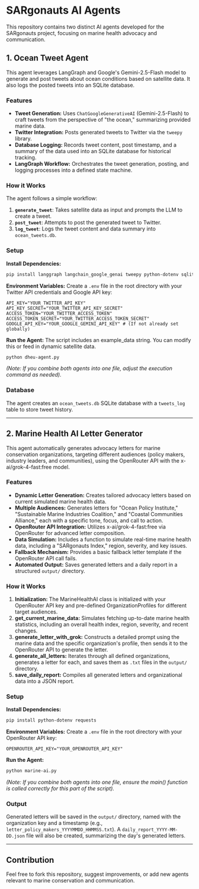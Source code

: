 # SARgonauts AI Agents

This repository contains two distinct AI agents developed for the SARgonauts project, focusing on marine health advocacy and communication.

## 1. Ocean Tweet Agent

This agent leverages LangGraph and Google's Gemini-2.5-Flash model to generate and post tweets about ocean conditions based on satellite data. It also logs the posted tweets into an SQLite database.

### Features

- **Tweet Generation:** Uses `ChatGoogleGenerativeAI` (Gemini-2.5-Flash) to craft tweets from the perspective of "the ocean," summarizing provided marine data.
- **Twitter Integration:** Posts generated tweets to Twitter via the `tweepy` library.
- **Database Logging:** Records tweet content, post timestamp, and a summary of the data used into an SQLite database for historical tracking.
- **LangGraph Workflow:** Orchestrates the tweet generation, posting, and logging processes into a defined state machine.

### How it Works

The agent follows a simple workflow:

1. **`generate_tweet`**: Takes satellite data as input and prompts the LLM to create a tweet.
2. **`post_tweet`**: Attempts to post the generated tweet to Twitter.
3. **`log_tweet`**: Logs the tweet content and data summary into `ocean_tweets.db`.

### Setup

**Install Dependencies:**
```bash
pip install langgraph langchain_google_genai tweepy python-dotenv sqlite3
```

**Environment Variables:** Create a `.env` file in the root directory with your Twitter API credentials and Google API key:

```
API_KEY="YOUR_TWITTER_API_KEY"
API_KEY_SECRET="YOUR_TWITTER_API_KEY_SECRET"
ACCESS_TOKEN="YOUR_TWITTER_ACCESS_TOKEN"
ACCESS_TOKEN_SECRET="YOUR_TWITTER_ACCESS_TOKEN_SECRET"
GOOGLE_API_KEY="YOUR_GOOGLE_GEMINI_API_KEY" # (If not already set globally)
```

**Run the Agent:**
The script includes an example_data string. You can modify this or feed in dynamic satellite data.

```bash
python dheu-agent.py
```

*(Note: If you combine both agents into one file, adjust the execution command as needed).*

### Database

The agent creates an `ocean_tweets.db` SQLite database with a `tweets_log` table to store tweet history.

---

## 2. Marine Health AI Letter Generator

This agent automatically generates advocacy letters for marine conservation organizations, targeting different audiences (policy makers, industry leaders, and communities), using the OpenRouter API with the x-ai/grok-4-fast:free model.

### Features

- **Dynamic Letter Generation:** Creates tailored advocacy letters based on current simulated marine health data.
- **Multiple Audiences:** Generates letters for "Ocean Policy Institute," "Sustainable Marine Industries Coalition," and "Coastal Communities Alliance," each with a specific tone, focus, and call to action.
- **OpenRouter API Integration:** Utilizes x-ai/grok-4-fast:free via OpenRouter for advanced letter composition.
- **Data Simulation:** Includes a function to simulate real-time marine health data, including a "SARgonauts Index," region, severity, and key issues.
- **Fallback Mechanism:** Provides a basic fallback letter template if the OpenRouter API call fails.
- **Automated Output:** Saves generated letters and a daily report in a structured `output/` directory.

### How it Works

1. **Initialization:** The MarineHealthAI class is initialized with your OpenRouter API key and pre-defined OrganizationProfiles for different target audiences.
2. **get_current_marine_data:** Simulates fetching up-to-date marine health statistics, including an overall health index, region, severity, and recent changes.
3. **generate_letter_with_grok:** Constructs a detailed prompt using the marine data and the specific organization's profile, then sends it to the OpenRouter API to generate the letter.
4. **generate_all_letters:** Iterates through all defined organizations, generates a letter for each, and saves them as `.txt` files in the `output/` directory.
5. **save_daily_report:** Compiles all generated letters and organizational data into a JSON report.

### Setup

**Install Dependencies:**
```bash
pip install python-dotenv requests
```

**Environment Variables:** Create a `.env` file in the root directory with your OpenRouter API key:

```
OPENROUTER_API_KEY="YOUR_OPENROUTER_API_KEY"
```

**Run the Agent:**
```bash
python marine-ai.py
```

*(Note: If you combine both agents into one file, ensure the main() function is called correctly for this part of the script).*

### Output

Generated letters will be saved in the `output/` directory, named with the organization key and a timestamp (e.g., `letter_policy_makers_YYYYMMDD_HHMMSS.txt`). A `daily_report_YYYY-MM-DD.json` file will also be created, summarizing the day's generated letters.

---

## Contribution

Feel free to fork this repository, suggest improvements, or add new agents relevant to marine conservation and communication.